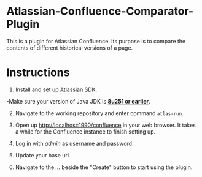 # Atlassian-Confluence-Comparator-Plugin
This is a plugin for Atlassian Confluence. Its purpose is to compare the contents of different historical versions of a page.

# Instructions
1. Install and set up [Atlassian SDK](https://developer.atlassian.com/server/framework/atlassian-sdk/set-up-the-atlassian-plugin-sdk-and-build-a-project/).

  -Make sure your version of Java JDK is [**8u251 or earlier**](https://www.oracle.com/sg/java/technologies/javase/javase8u211-later-archive-downloads.html).

2. Navigate to the working repository and enter command `atlas-run`.

3. Open up [http://localhost:1990/confluence](http://localhost:1990/confluence) in your web browser. It takes a while for the Confluence instance to finish setting up.

4. Log in with *admin* as username and password.

5. Update your base url.

6. Navigate to the *...* beside the "Create" button to start using the plugin.
